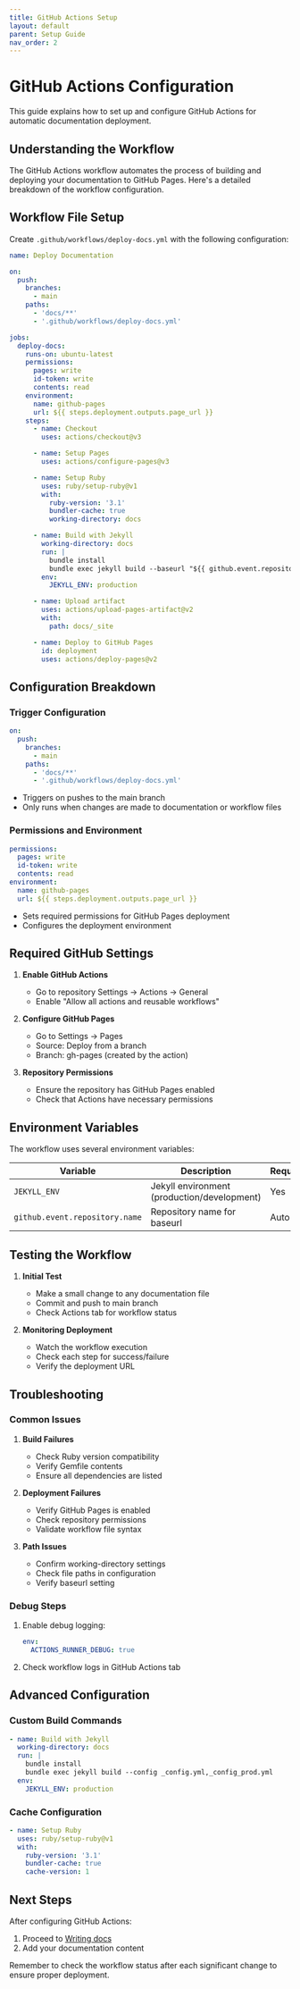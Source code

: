 ```yaml
---
title: GitHub Actions Setup
layout: default
parent: Setup Guide
nav_order: 2
---
```


# GitHub Actions Configuration

This guide explains how to set up and configure GitHub Actions for automatic documentation deployment.

## Understanding the Workflow

The GitHub Actions workflow automates the process of building and deploying your documentation to GitHub Pages. Here's a detailed breakdown of the workflow configuration.

## Workflow File Setup

Create `.github/workflows/deploy-docs.yml` with the following configuration:

```yaml
name: Deploy Documentation

on:
  push:
    branches:
      - main
    paths:
      - 'docs/**'
      - '.github/workflows/deploy-docs.yml'

jobs:
  deploy-docs:
    runs-on: ubuntu-latest
    permissions:
      pages: write
      id-token: write
      contents: read
    environment:
      name: github-pages
      url: ${{ steps.deployment.outputs.page_url }}
    steps:
      - name: Checkout
        uses: actions/checkout@v3

      - name: Setup Pages
        uses: actions/configure-pages@v3

      - name: Setup Ruby
        uses: ruby/setup-ruby@v1
        with:
          ruby-version: '3.1'
          bundler-cache: true
          working-directory: docs

      - name: Build with Jekyll
        working-directory: docs
        run: |
          bundle install
          bundle exec jekyll build --baseurl "${{ github.event.repository.name }}"
        env:
          JEKYLL_ENV: production

      - name: Upload artifact
        uses: actions/upload-pages-artifact@v2
        with:
          path: docs/_site

      - name: Deploy to GitHub Pages
        id: deployment
        uses: actions/deploy-pages@v2
```

## Configuration Breakdown

### Trigger Configuration
```yaml
on:
  push:
    branches:
      - main
    paths:
      - 'docs/**'
      - '.github/workflows/deploy-docs.yml'
```
- Triggers on pushes to the main branch
- Only runs when changes are made to documentation or workflow files

### Permissions and Environment
```yaml
permissions:
  pages: write
  id-token: write
  contents: read
environment:
  name: github-pages
  url: ${{ steps.deployment.outputs.page_url }}
```
- Sets required permissions for GitHub Pages deployment
- Configures the deployment environment

## Required GitHub Settings

1. **Enable GitHub Actions**
   - Go to repository Settings → Actions → General
   - Enable "Allow all actions and reusable workflows"

2. **Configure GitHub Pages**
   - Go to Settings → Pages
   - Source: Deploy from a branch
   - Branch: gh-pages (created by the action)

3. **Repository Permissions**
   - Ensure the repository has GitHub Pages enabled
   - Check that Actions have necessary permissions

## Environment Variables

The workflow uses several environment variables:

| Variable | Description | Required |
|----------|-------------|-----------|
| `JEKYLL_ENV` | Jekyll environment (production/development) | Yes |
| `github.event.repository.name` | Repository name for baseurl | Auto-set |

## Testing the Workflow

1. **Initial Test**
   - Make a small change to any documentation file
   - Commit and push to main branch
   - Check Actions tab for workflow status

2. **Monitoring Deployment**
   - Watch the workflow execution
   - Check each step for success/failure
   - Verify the deployment URL

## Troubleshooting

### Common Issues

1. **Build Failures**
   - Check Ruby version compatibility
   - Verify Gemfile contents
   - Ensure all dependencies are listed

2. **Deployment Failures**
   - Verify GitHub Pages is enabled
   - Check repository permissions
   - Validate workflow file syntax

3. **Path Issues**
   - Confirm working-directory settings
   - Check file paths in configuration
   - Verify baseurl setting

### Debug Steps

1. Enable debug logging:
   ```yaml
   env:
     ACTIONS_RUNNER_DEBUG: true
   ```

2. Check workflow logs in GitHub Actions tab


## Advanced Configuration

### Custom Build Commands
```yaml
- name: Build with Jekyll
  working-directory: docs
  run: |
    bundle install
    bundle exec jekyll build --config _config.yml,_config_prod.yml
  env:
    JEKYLL_ENV: production
```

### Cache Configuration
```yaml
- name: Setup Ruby
  uses: ruby/setup-ruby@v1
  with:
    ruby-version: '3.1'
    bundler-cache: true
    cache-version: 1
```

## Next Steps

After configuring GitHub Actions:
1. Proceed to [Writing docs](../writing-docs.md)
2. Add your documentation content

Remember to check the workflow status after each significant change to ensure proper deployment.